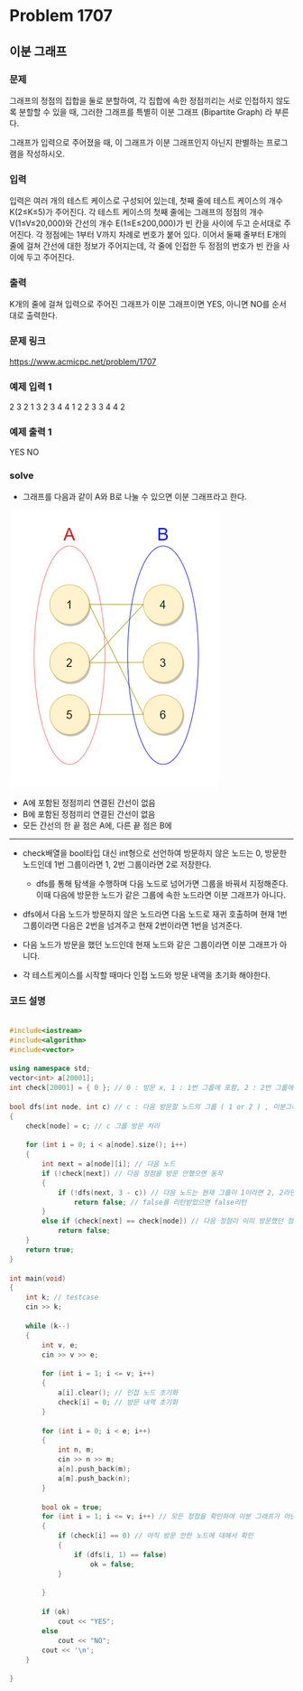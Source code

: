 # Problem 1707

## 이분 그래프

### 문제
그래프의 정점의 집합을 둘로 분할하여, 각 집합에 속한 정점끼리는 서로 인접하지 않도록 분할할 수 있을 때, 그러한 그래프를 특별히 이분 그래프 (Bipartite Graph) 라 부른다.

그래프가 입력으로 주어졌을 때, 이 그래프가 이분 그래프인지 아닌지 판별하는 프로그램을 작성하시오.

### 입력
입력은 여러 개의 테스트 케이스로 구성되어 있는데, 첫째 줄에 테스트 케이스의 개수 K(2≤K≤5)가 주어진다. 각 테스트 케이스의 첫째 줄에는 그래프의 정점의 개수 V(1≤V≤20,000)와 간선의 개수 E(1≤E≤200,000)가 빈 칸을 사이에 두고 순서대로 주어진다. 각 정점에는 1부터 V까지 차례로 번호가 붙어 있다. 이어서 둘째 줄부터 E개의 줄에 걸쳐 간선에 대한 정보가 주어지는데, 각 줄에 인접한 두 정점의 번호가 빈 칸을 사이에 두고 주어진다.

### 출력
K개의 줄에 걸쳐 입력으로 주어진 그래프가 이분 그래프이면 YES, 아니면 NO를 순서대로 출력한다.

### 문제 링크
<https://www.acmicpc.net/problem/1707>

### 예제 입력 1
2
3 2
1 3
2 3
4 4
1 2
2 3
3 4
4 2

### 예제 출력 1
YES
NO

### solve
- 그래프를 다음과 같이 A와 B로 나눌 수 있으면 이분 그래프라고 한다.

![bipartite_graph](https://github.com/kyu9341/BOJ-Algorithm-Study/blob/master/pictures/bipartite_graph.png)

- A에 포함된 정점끼리 연결된 간선이 없음
- B에 포함된 정점끼리 연결된 간선이 없음
- 모든 간선의 한 끝 점은 A에, 다른 끝 점은 B에
---

- check배열을 bool타입 대신 int형으로 선언하여 방문하지 않은 노드는 0, 방문한 노드인데 1번 그룹이라면 1, 2번 그룹이라면 2로 저장한다.
	- dfs를 통해 탐색을 수행하며 다음 노드로 넘어가면 그룹을 바꿔서 지정해준다. 이때 다음에 방문한 노드가 같은 그룹에 속한 노드라면 이분 그래프가 아니다.
- dfs에서 다음 노드가 방문하지 않은 노드라면 다음 노드로 재귀 호출하며 현재 1번 그룹이라면 다음은 2번을 넘겨주고 현재 2번이라면 1번을 넘겨준다.
- 다음 노드가 방문을 했던 노드인데 현재 노드와 같은 그룹이라면 이분 그래프가 아니다.

- 각 테스트케이스를 시작할 때마다 인접 노드와 방문 내역을 초기화 해야한다.

### 코드 설명
```C++

#include<iostream>
#include<algorithm>
#include<vector>

using namespace std;
vector<int> a[20001];
int check[20001] = { 0 }; // 0 : 방문 x, 1 : 1번 그룹에 포함, 2 : 2번 그룹에 포함

bool dfs(int node, int c) // c : 다음 방문할 노드의 그룹 ( 1 or 2 ) , 이분그래프이면 true, 아니면 false
{
	check[node] = c; // c 그룹 방문 처리

	for (int i = 0; i < a[node].size(); i++)
	{
		int next = a[node][i]; // 다음 노드
		if (!check[next]) // 다음 정점을 방문 안했으면 동작
		{
			if (!dfs(next, 3 - c)) // 다음 노드는 현재 그룹이 1이라면 2, 2라면 1
				return false; // false를 리턴받았으면 false리턴
		}
		else if (check[next] == check[node]) // 다음 정점이 이미 방문했던 정점인데 현재 정점과 같은 그룹이면 이분그래프가 아님
			return false;
	}
	return true;
}

int main(void)
{
	int k; // testcase
	cin >> k;

	while (k--)
	{
		int v, e;
		cin >> v >> e;

		for (int i = 1; i <= v; i++)
		{
			a[i].clear(); // 인접 노드 초기화
			check[i] = 0; // 방문 내역 초기화
		}

		for (int i = 0; i < e; i++)
		{
			int n, m;
			cin >> n >> m;
			a[n].push_back(m);
			a[m].push_back(n);
		}

		bool ok = true;
		for (int i = 1; i <= v; i++) // 모든 정점을 확인하여 이분 그래프가 아닌 경우가 있는지 확인
		{
			if (check[i] == 0) // 아직 방문 안한 노드에 대해서 확인
			{
				if (dfs(i, 1) == false)
					ok = false;
			}

		}

		if (ok)
			cout << "YES";
		else
			cout << "NO";
		cout << '\n';
	}

}
```
